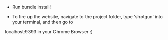 * Run bundle install!

* To fire up the website, navigate to the project folder, type 'shotgun' into your terminal, and then go to

localhost:9393 in your Chrome Browser :)
